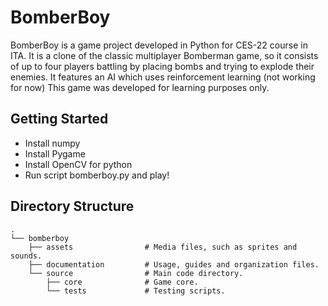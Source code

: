 # BomberBoy
BomberBoy is a game project developed in Python for CES-22 course in ITA. It is a clone of the classic 
multiplayer Bomberman game, so it consists of up to four players battling by placing bombs and trying to explode their enemies. It features an AI which uses reinforcement learning (not working for now) This game was developed for learning purposes only.

## Getting Started

- Install numpy
- Install Pygame
- Install OpenCV for python
- Run script bomberboy.py and play!

## Directory Structure

```
.
└── bomberboy
    ├── assets                # Media files, such as sprites and sounds.
    ├── documentation         # Usage, guides and organization files.
    └── source                # Main code directory.
        ├── core              # Game core.
        └── tests             # Testing scripts.
```
